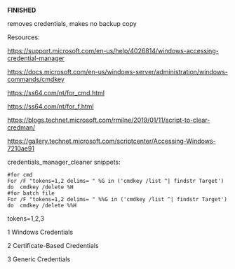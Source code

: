**FINISHED**

removes credentials, makes no backup copy

Resources:

https://support.microsoft.com/en-us/help/4026814/windows-accessing-credential-manager

https://docs.microsoft.com/en-us/windows-server/administration/windows-commands/cmdkey

https://ss64.com/nt/for_cmd.html

https://ss64.com/nt/for_f.html

https://blogs.technet.microsoft.com/rmilne/2019/01/11/script-to-clear-credman/

https://gallery.technet.microsoft.com/scriptcenter/Accessing-Windows-7210ae91

credentials_manager_cleaner snippets:

```batch
#for cmd
For /F "tokens=1,2 delims= " %G in ('cmdkey /list ^| findstr Target') do  cmdkey /delete %H
#for batch file
For /F "tokens=1,2 delims= " %%G in ('cmdkey /list ^| findstr Target') do  cmdkey /delete %%H
```
tokens=1,2,3

1 Windows Credentials

2 Certificate-Based Credentials

3 Generic Credentials
